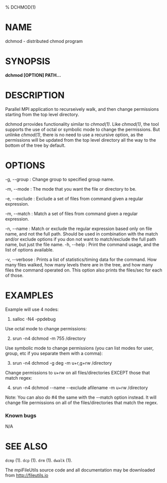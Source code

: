 % DCHMOD(1)

# NAME
dchmod - distributed chmod program

# SYNOPSIS
**dchmod [OPTION] PATH...**

# DESCRIPTION
Parallel MPI application to recurseively walk, and then change permissions starting from the top level directory. 

dchmod prrovides functionality similar to *chmod(1)*. Like *chmod(1)*, the tool supports the use of octal or symbolic mode to change the permissions. But unlinke *chmod(1)*, there is no need to use a recursive option, as the permissions will be updated from the top level directory all the way to the bottom of the tree by default. 
 

# OPTIONS
-g, \--group <GROUP> 
:   Change group to specified group name. 

-m, \--mode <STRING>
:   The mode that you want the file or directory to be. 

-e, \--exclude <REGEX>
:   Exclude a set of files from command given a regular expression. 

-m, \--match <REGEX>
:   Match a set of files from command given a regular expression.

-n, \--name 
:   Match or exclude the regular expression based only on file name, and not the full path. Should be used in combination with the match and/or exclude options if you don not want to match/exclude the full path name, but just the file name. 
-h, \--help 
: 	Print the command usage, and the list of options available. 

-v, \--verbose 
: 	Prints a list of statistics/timing data for the command. How many files walked, how many levels there are in the tree, and how many files the command operated on. This option also prints the files/sec for each of those.

# EXAMPLES

Example will use 4 nodes:

1. salloc -N4 -ppdebug

Use octal mode to change permissions:

2. srun -n4 dchmod -m 755 /directory

Use symbolic mode to change permissions (you can list modes for user, group, etc if you separate them with a comma):

3. srun -n4 dchmod -g deg -m u+r,g+rw /directory

Change permissions to u+rw on all files/directories EXCEPT those that match regex:

4. srun -n4 dchmod --name --exclude afilename -m u+rw /directory

Note: You can also do #4 the same with the --match option instead. It will change file permissions on all of the files/directories that match the regex.

### Known bugs

N/A

# SEE ALSO
`dcmp` (1). 
`dcp` (1). 
`drm` (1). 
`dwalk` (1).

The mpiFileUtils source code and all documentation may be downloaded from <http://fileutils.io> 
